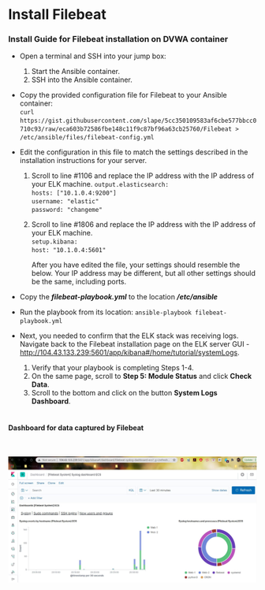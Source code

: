 # Install Filebeat


### Install Guide for Filebeat installation on DVWA container

- Open a terminal and SSH into your jump box:
  1. Start the Ansible container.
  2. SSH into the Ansible container.
  
- Copy the provided configuration file for Filebeat to your Ansible container:\
	`curl https://gist.githubusercontent.com/slape/5cc350109583af6cbe577bbcc0710c93/raw/eca603b72586fbe148c11f9c87bf96a63cb25760/Filebeat > /etc/ansible/files/filebeat-config.yml`

- Edit the configuration in this file to match the settings described in the installation instructions for your server.
  1. Scroll to line #1106 and replace the IP address with the IP address of your ELK machine.
     `output.elasticsearch:`\
       `hosts: ["10.1.0.4:9200"]`\
       	`username: "elastic"`\
       	`password: "changeme"`
     
  2. Scroll to line #1806 and replace the IP address with the IP address of your ELK machine.\
     `setup.kibana:`\
     `host: "10.1.0.4:5601"`
     
     After you have edited the file, your settings should resemble the below. Your IP address may be different, but all other settings should be the same,
including ports.

- Copy the ***filebeat-playbook.yml*** to the location ***/etc/ansible***

- Run the playbook from its location: `ansible-playbook filebeat-playbook.yml`

- Next, you needed to confirm that the ELK stack was receiving logs. Navigate back to the Filebeat installation page on the ELK server GUI - http://104.43.133.239:5601/app/kibana#/home/tutorial/systemLogs.
  1. Verify that your playbook is completing Steps 1-4.
  2. On the same page, scroll to **Step 5: Module Status** and click **Check Data**.
  3. Scroll to the bottom and click on the button **System Logs Dashboard**.
  
  <br />

#### Dashboard for data captured by Filebeat

<br />

![Dashboard for data captured by Filebeat](https://github.com/chaitanyasugathan/Cybersecurity/blob/master/CloudSecurity/Screengrabs/Filebeat_Dashboard.JPG)

<br />
